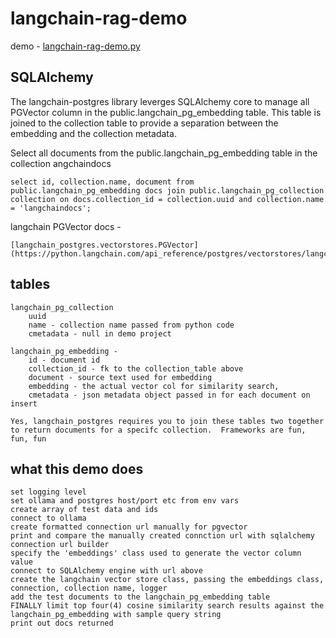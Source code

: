 # langchain-rag-demo

demo - <a href="https://github.com/patarleth/langchain-chat-demo/blob/main/langchain-rag-demo.py" target="_blank">langchain-rag-demo.py</a>

## SQLAlchemy 

The langchain-postgres library leverges SQLAlchemy core to manage all PGVector column in the public.langchain_pg_embedding table. This table is joined to the collection table to provide a separation between the embedding and the collection metadata.

Select all documents from the public.langchain_pg_embedding table in the collection angchaindocs

    select id, collection.name, document from public.langchain_pg_embedding docs join public.langchain_pg_collection collection on docs.collection_id = collection.uuid and collection.name = 'langchaindocs';

langchain PGVector docs -

    [langchain_postgres.vectorstores.PGVector](https://python.langchain.com/api_reference/postgres/vectorstores/langchain_postgres.vectorstores.PGVector.html#langchain_postgres.vectorstores.PGVector)

## tables

    langchain_pg_collection 
        uuid 
        name - collection name passed from python code
        cmetadata - null in demo project

    langchain_pg_embedding - 
        id - document id
        collection_id - fk to the collection_table above
        document - source text used for embedding
        embedding - the actual vector col for similarity search, 
        cmetadata - json metadata object passed in for each document on insert

    Yes, langchain_postgres requires you to join these tables two together to return documents for a specifc collection.  Frameworks are fun, fun, fun

## what this demo does

    set logging level
    set ollama and postgres host/port etc from env vars
    create array of test data and ids
    connect to ollama
    create formatted connection url manually for pgvector
    print and compare the manually created connction url with sqlalchemy connection url builder
    specify the 'embeddings' class used to generate the vector column value
    connect to SQLAlchemy engine with url above
    create the langchain vector store class, passing the embeddings class, connection, collection name, logger
    add the test documents to the langchain_pg_embedding table
    FINALLY limit top four(4) cosine similarity search results against the langchain_pg_embedding with sample query string
    print out docs returned
